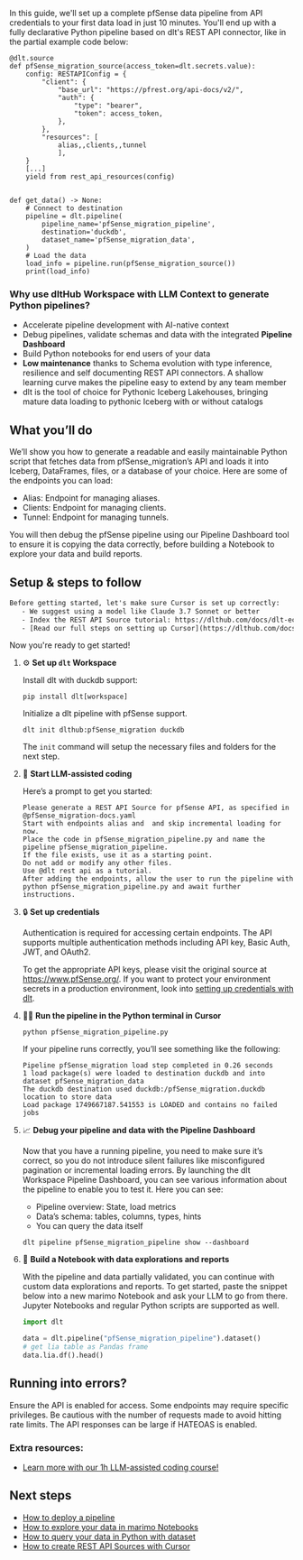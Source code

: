 In this guide, we'll set up a complete pfSense data pipeline from API credentials to your first data load in just 10 minutes. You'll end up with a fully declarative Python pipeline based on dlt's REST API connector, like in the partial example code below:

```python-outcome
@dlt.source
def pfSense_migration_source(access_token=dlt.secrets.value):
    config: RESTAPIConfig = {
        "client": {
            "base_url": "https://pfrest.org/api-docs/v2/",
            "auth": {
                "type": "bearer",
                "token": access_token,
            },
        },
        "resources": [
            alias,,clients,,tunnel
            ],
    }
    [...]
    yield from rest_api_resources(config)


def get_data() -> None:
    # Connect to destination
    pipeline = dlt.pipeline(
        pipeline_name='pfSense_migration_pipeline',
        destination='duckdb',
        dataset_name='pfSense_migration_data', 
    )
    # Load the data
    load_info = pipeline.run(pfSense_migration_source())
    print(load_info) 
```

### Why use dltHub Workspace with LLM Context to generate Python pipelines?

- Accelerate pipeline development with AI-native context
- Debug pipelines, validate schemas and data with the integrated **Pipeline Dashboard**
- Build Python notebooks for end users of your data
- **Low maintenance** thanks to Schema evolution with type inference, resilience and self documenting REST API connectors. A shallow learning curve makes the pipeline easy to extend by any team member
- dlt is the tool of choice for Pythonic Iceberg Lakehouses, bringing mature data loading to pythonic Iceberg with or without catalogs

## What you’ll do

We’ll show you how to generate a readable and easily maintainable Python script that fetches data from pfSense_migration’s API and loads it into Iceberg, DataFrames, files, or a database of your choice. Here are some of the endpoints you can load:

- Alias: Endpoint for managing aliases.
- Clients: Endpoint for managing clients.
- Tunnel: Endpoint for managing tunnels.

You will then debug the pfSense pipeline using our Pipeline Dashboard tool to ensure it is copying the data correctly, before building a Notebook to explore your data and build reports.

## Setup & steps to follow

```default
Before getting started, let's make sure Cursor is set up correctly:
   - We suggest using a model like Claude 3.7 Sonnet or better
   - Index the REST API Source tutorial: https://dlthub.com/docs/dlt-ecosystem/verified-sources/rest_api/ and add it to context as **@dlt rest api**
   - [Read our full steps on setting up Cursor](https://dlthub.com/docs/dlt-ecosystem/llm-tooling/cursor-restapi#23-configuring-cursor-with-documentation)
```

Now you're ready to get started!

1. ⚙️ **Set up `dlt` Workspace**
    
    Install dlt with duckdb support:
    ```shell
    pip install dlt[workspace]
    ```

    Initialize a dlt pipeline with pfSense support.
    ```shell
    dlt init dlthub:pfSense_migration duckdb
    ```

    The `init` command will setup the necessary files and folders for the next step.
    
2. 🤠 **Start LLM-assisted coding**
    
    Here’s a prompt to get you started:
    
    ```prompt
    Please generate a REST API Source for pfSense API, as specified in @pfSense_migration-docs.yaml 
    Start with endpoints alias and  and skip incremental loading for now. 
    Place the code in pfSense_migration_pipeline.py and name the pipeline pfSense_migration_pipeline. 
    If the file exists, use it as a starting point. 
    Do not add or modify any other files. 
    Use @dlt rest api as a tutorial. 
    After adding the endpoints, allow the user to run the pipeline with python pfSense_migration_pipeline.py and await further instructions.
    ```

    
3. 🔒 **Set up credentials** 
    
    Authentication is required for accessing certain endpoints. The API supports multiple authentication methods including API key, Basic Auth, JWT, and OAuth2.
    
    To get the appropriate API keys, please visit the original source at https://www.pfSense.org/.
    If you want to protect your environment secrets in a production environment, look into [setting up credentials with dlt](https://dlthub.com/docs/walkthroughs/add_credentials).
    
4. 🏃‍♀️ **Run the pipeline in the Python terminal in Cursor**
    
    ```shell
    python pfSense_migration_pipeline.py
    ```
    
    If your pipeline runs correctly, you’ll see something like the following:
    
    ```shell
    Pipeline pfSense_migration load step completed in 0.26 seconds
    1 load package(s) were loaded to destination duckdb and into dataset pfSense_migration_data
    The duckdb destination used duckdb:/pfSense_migration.duckdb location to store data
    Load package 1749667187.541553 is LOADED and contains no failed jobs
    ```
    
5. 📈 **Debug your pipeline and data with the Pipeline Dashboard**

    Now that you have a running pipeline, you need to make sure it’s correct, so you do not introduce silent failures like misconfigured pagination or incremental loading errors. By launching the dlt Workspace Pipeline Dashboard, you can see various information about the pipeline to enable you to test it. Here you can see:
    - Pipeline overview: State, load metrics
    - Data’s schema: tables, columns, types, hints
    - You can query the data itself
    
    ```shell
    dlt pipeline pfSense_migration_pipeline show --dashboard
    ```
    
6. 🐍 **Build a Notebook with data explorations and reports**

    With the pipeline and data partially validated, you can continue with custom data explorations and reports. To get started, paste the snippet below into a new marimo Notebook and ask your LLM to go from there. Jupyter Notebooks and regular Python scripts are supported as well.

    
    ```python
    import dlt

   data = dlt.pipeline("pfSense_migration_pipeline").dataset()
   # get lia table as Pandas frame
   data.lia.df().head()
    ```

## Running into errors?

Ensure the API is enabled for access. Some endpoints may require specific privileges. Be cautious with the number of requests made to avoid hitting rate limits. The API responses can be large if HATEOAS is enabled.

### Extra resources:

- [Learn more with our 1h LLM-assisted coding course!](https://www.youtube.com/watch?v=GGid70rnJuM)

## Next steps

- [How to deploy a pipeline](https://dlthub.com/docs/walkthroughs/deploy-a-pipeline)
- [How to explore your data in marimo Notebooks](https://dlthub.com/docs/general-usage/dataset-access/marimo)
- [How to query your data in Python with dataset](https://dlthub.com/docs/general-usage/dataset-access/dataset)
- [How to create REST API Sources with Cursor](https://dlthub.com/docs/dlt-ecosystem/llm-tooling/cursor-restapi)